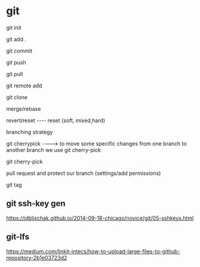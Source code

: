 # git

git init

git add .

git commit

git push

git pull

git remote add

git clone

merge/rebase

revert/reset ---- reset (soft, mixed,hard)

branching strategy

git cherrypick ----> to move some specific changes from one branch to another branch we use git cherry-pick

git cherry-pick <commit-ID>
  
  pull request and protect our branch (settings/add permissions)
  
  git tag
  
## git ssh-key gen
https://jdblischak.github.io/2014-09-18-chicago/novice/git/05-sshkeys.html
## git-lfs
https://medium.com/linkit-intecs/how-to-upload-large-files-to-github-repository-2b1e03723d2


